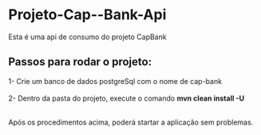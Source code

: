 # Projeto-Cap--Bank-Api
  Esta é uma api de consumo do projeto CapBank

## Passos para rodar o projeto:

1- Crie um banco de dados postgreSql com o nome de cap-bank<br>
<br>
2- Dentro da pasta do projeto, execute o comando <b>mvn clean install -U</b>
 <br>
 
 <br>
   Após os procedimentos acima, poderá startar a aplicação sem problemas. 
